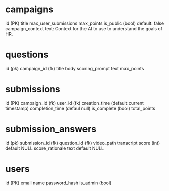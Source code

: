 # campaigns

id (PK)
title
max_user_submissions
max_points
is_public (bool) default: false
campaign_context text: Context for the AI to use to understand the goals of HR.

# questions
id (pk)
campaign_id (fk)
title
body
scoring_prompt text
max_points

# submissions

id (PK)
campaign_id (fk)
user_id (fk)
creation_time (default current timestamp)
completion_time (defaul null)
is_complete (bool)
total_points

# submission_answers
id (pk)
submission_id (fk)
question_id (fk)
video_path
transcript
score (int) default NULL
score_rationale text default NULL

# users
id (PK)
email
name
password_hash
is_admin (bool)